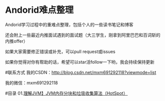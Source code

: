 # Andorid难点整理
Andorid学习过程中的重难点整理，包括个人的一些读书笔记和博客

还会附上一些最近内推面试遇到的面试题（大三学生，刚拿到阿里巴巴和百词斩的内推offer）

如果大家需要修正错误或补充，可以pull request或issues

如果你觉得对你有帮助的话，希望可以star活follow一下哟，我会持续保持更新


#联系方式
我的CSDN：http://blog.csdn.net/mxm691292118?viewmode=list

我的微信：mxm691292118


#目录
01.[理解JVM】JVM内存分块和垃圾收集算法（HotSpot）](https://github.com/miomin/AndroidDifficulty/blob/master/%E3%80%90%E7%90%86%E8%A7%A3JVM%E3%80%91JVM%E5%86%85%E5%AD%98%E5%88%86%E5%9D%97%E5%92%8C%E5%9E%83%E5%9C%BE%E6%94%B6%E9%9B%86%E7%AE%97%E6%B3%95%EF%BC%88HotSpot%EF%BC%89.md)

